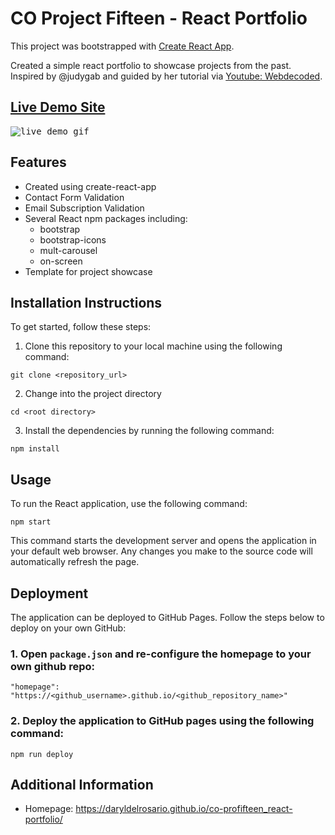 # CO Project Fifteen - React Portfolio

This project was bootstrapped with [Create React App](https://github.com/facebook/create-react-app).

Created a simple react portfolio to showcase projects from the past. Inspired by @judygab and guided by her tutorial via <a href="https://youtu.be/hYv6BM2fWd8">Youtube: Webdecoded</a>. 

## <a href="https://daryldelrosario.github.io/co-profifteen_react-portfolio/">Live Demo Site</a>

<kbd><img src="https://github.com/daryldelrosario/co-profifteen_react-portfolio/blob/main/src/assets/img/co-profifteen_ld.gif?raw=true" alt="live demo gif"></kbd>

## Features
- Created using create-react-app
- Contact Form Validation
- Email Subscription Validation
- Several React npm packages including:
  - bootstrap
  - bootstrap-icons
  - mult-carousel
  - on-screen
- Template for project showcase

## Installation Instructions
To get started, follow these steps:

1. Clone this repository to your local machine using the following command:
```
git clone <repository_url>
```   

2. Change into the project directory
```
cd <root directory>
```

3. Install the dependencies by running the following command:
```
npm install
```

## Usage
To run the React application, use the following command:
```
npm start
```
This command starts the development server and opens the application in your default web browser. Any changes you make to the source code will automatically refresh the page.

## Deployment
The application can be deployed to GitHub Pages. Follow the steps below to deploy on your own GitHub:

### 1. Open `package.json` and re-configure the homepage to your own github repo:
```
"homepage": "https://<github_username>.github.io/<github_repository_name>"
```

### 2. Deploy the application to GitHub pages using the following command:
```
npm run deploy
```

## Additional Information
- Homepage: <a href="https://daryldelrosario.github.io/co-profifteen_react-portfolio/">https://daryldelrosario.github.io/co-profifteen_react-portfolio/</a>




